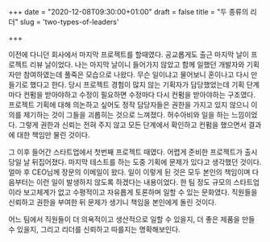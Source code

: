 +++
date = "2020-12-08T09:30:00+01:00"
draft = false
title = "두 종류의 리더"
slug = 'two-types-of-leaders'

+++

이전에 다니던 회사에서 마지막 프로젝트를 할때였다. 공교롭게도 출근 마지막 날이 프로젝트 리뷰 날이었다. 나는 마지막 날이니 들어가지 않았고 함께 일했던 개발자와 기획자만 참여하였는데 풀죽은 모습으로 나왔다. 무슨 일이냐고 물어보니 혼이나고 다시 만들기로 했다고 한다. 당시 프로젝트 경험이 많지 않는 기획자가 담당했었는데 기획 단계마다 컨펌을 받아야하고 수정이 필요하면 수정마다 다시 컨펌을 받아야하는 구조였다. 프로젝트 기획에 대해 의논하고 싶어도 정작 담당자들은 권한을 가지고 있지 않으니 이의를 제기하는 것이 그들을 괴롭히는 것으로 느껴졌다. 허수아비와 일을 하는 느낌이었다. 그렇게 권한과 신뢰는 전혀 주지 않고 모든 단계에서 확인하고 컨펌을 했으면서 결과에 대한 책임만 물린 것이다.

그 이후 들어간 스타트업에서 첫번째 프로젝트 때였다. 어렵게 준비한 프로젝트가 출시 당일 날 뒤집어졌다. 마지막 테스트를 하는 도중 기획에 문제가 있다고 생각했던 것이다. 얼마 후 CEO님께 장문의 이메일이 왔다. 일이 이렇게 된 것은 모두 본인의 책임이며 다음부터는 이런 일이 발생하지 않도록 하겠다는 내용이었다. 한 팀 정도 규모의 스타트업이라 보고체계가 없고 수평적이고 자유롭게 토론하며 일할 수 있는 문화였다. 직원들을 신뢰하고 권한을 부여한 뒤 문제가 생기니 책임을 본인에게 돌린 것이다.

어느 팀에서 직원들이 더 의욕적이고 생산적으로 일할 수 있을지, 더 좋은 제품을 만들 수 있을지, 그리고 리더를 신뢰하고 따를지는 명확해보인다.
